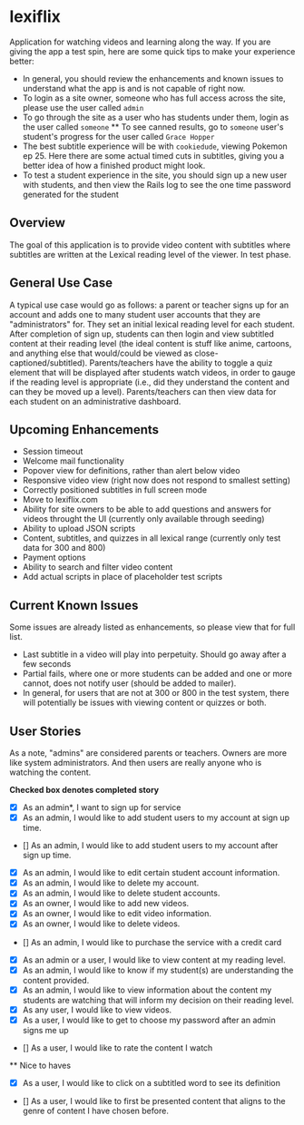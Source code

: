 # lexiflix
Application for watching videos and learning along the way. If you are giving the app a test spin, here are some quick tips to make your experience better:

* In general, you should review the enhancements and known issues to understand what the app is and is not capable of right now.
* To login as a site owner, someone who has full access across the site, please use the user called `admin`
* To go through the site as a user who has students under them, login as the user called `someone`
** To see canned results, go to `someone` user's student's progress for the user called `Grace Hopper`
* The best subtitle experience will be with `cookiedude`, viewing Pokemon ep 25. Here there are some actual timed cuts in subtitles, giving you a better idea of how a finished product might look.
* To test a student experience in the site, you should sign up a new user with students, and then view the Rails log to see the one time password generated for the student

## Overview

The goal of this application is to provide video content with subtitles where subtitles are written at the Lexical reading level of the viewer. In test phase.

## General Use Case

A typical use case would go as follows: a parent or teacher signs up for an account and adds one to many student user accounts that they are "administrators" for. They set an initial lexical reading level for each student. After completion of sign up, students can then login and view subtitled content at their reading level (the ideal content is stuff like anime, cartoons, and anything else that would/could be viewed as close-captioned/subtitled). Parents/teachers have the ability to toggle a quiz element that will be displayed after students watch videos, in order to gauge if the reading level is appropriate (i.e., did they understand the content and can they be moved up a level). Parents/teachers can then view data for each student on an administrative dashboard.

## Upcoming Enhancements

* Session timeout
* Welcome mail functionality
* Popover view for definitions, rather than alert below video
* Responsive video view (right now does not respond to smallest setting)
* Correctly positioned subtitles in full screen mode
* Move to lexiflix.com
* Ability for site owners to be able to add questions and answers for videos throught the UI (currently only available through seeding)
* Ability to upload JSON scripts
* Content, subtitles, and quizzes in all lexical range (currently only test data for 300 and 800)
* Payment options
* Ability to search and filter video content
* Add actual scripts in place of placeholder test scripts

## Current Known Issues

Some issues are already listed as enhancements, so please view that for full list.

* Last subtitle in a video will play into perpetuity. Should go away after a few seconds
* Partial fails, where one or more students can be added and one or more cannot, does not notify user (should be added to mailer).
* In general, for users that are not at 300 or 800 in the test system, there will potentially be issues with viewing content or quizzes or both.

## User Stories

As a note, "admins" are considered parents or teachers. Owners are more like system administrators. And then users are really anyone who is watching the content.

**Checked box denotes completed story**

- [x] As an admin*, I want to sign up for service
- [x] As an admin, I would like to add student users to my account at sign up time.
- [] As an admin, I would like to add student users to my account after sign up time.
- [x] As an admin, I would like to edit certain student account information.
- [x] As an admin, I would like to delete my account.
- [x] As an admin, I would like to delete student accounts.
- [x] As an owner, I would like to add new videos.
- [x] As an owner, I would like to edit video information.
- [x] As an owner, I would like to delete videos.
- [] As an admin, I would like to purchase the service with a credit card
- [x] As an admin or a user, I would like to view content at my reading level.
- [x] As an admin, I would like to know if my student(s) are understanding the content provided.
- [x] As an admin, I would like to view information about the content my students are watching that will inform my decision on their reading level.
- [x] As any user, I would like to view videos.
- [x] As a user, I would like to get to choose my password after an admin signs me up
- [] As a user, I would like to rate the content I watch

** Nice to haves
- [x] As a user, I would like to click on a subtitled word to see its definition
- [] As a user, I would like to first be presented content that aligns to the genre of content I have chosen before.
